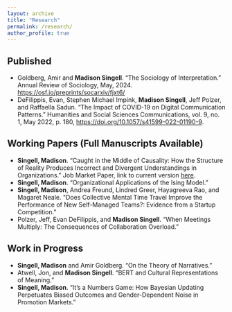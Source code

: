 ```yaml
---
layout: archive
title: "Research"
permalink: /research/
author_profile: true
---
```

## Published ##
- Goldberg, Amir and **Madison Singell**.  “The Sociology of Interpretation.” Annual Review of Sociology, May, 2024. https://osf.io/preprints/socarxiv/fjxt6/ 
- DeFilippis, Evan, Stephen Michael Impink, **Madison Singell**, Jeff Polzer, and Raffaella Sadun. “The Impact of COVID-19 on Digital Communication Patterns.” Humanities and Social Sciences Communications, vol. 9, no. 1, May 2022, p. 180, https://doi.org/10.1057/s41599-022-01190-9.

## Working Papers (Full Manuscripts Available)
- **Singell, Madison**. “Caught in the Middle of Causality: How the Structure of Reality Produces Incorrect and Divergent Understandings in Organizations.” Job Market Paper, link to current version [here](/files/Singell_JMP_current.pdf).
- **Singell, Madison**. “Organizational Applications of the Ising Model.”
- **Singell, Madison**, Andrea Freund, Lindred Greer, Hayagreeva Rao, and Magaret Neale. "Does Collective Mental Time Travel Improve the Performance of New Self-Managed Teams?: Evidence from a Startup Competition."
- Polzer, Jeff, Evan DeFilippis, and **Madison Singell**. “When Meetings Multiply: The Consequences of Collaboration Overload.”

## Work in Progress
- **Singell, Madison** and Amir Goldberg. “On the Theory of Narratives.”
- Atwell, Jon, and **Madison Singell**.  “BERT and Cultural Representations of Meaning.”
- **Singell, Madison**. “It’s a Numbers Game: How Bayesian Updating Perpetuates Biased Outcomes and Gender-Dependent Noise in Promotion Markets.”

